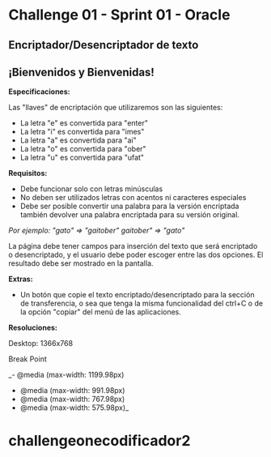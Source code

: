 # Challenge 01 - Sprint 01 - Oracle

<h2>Encriptador/Desencriptador de texto</h2>

<h2>¡Bienvenidos y Bienvenidas!</h2>

**Especificaciones:** 

Las "llaves" de encriptación que utilizaremos son las siguientes:

- La letra "e" es convertida para "enter"
- La letra "i" es convertida para "imes"
- La letra "a" es convertida para "ai"
- La letra "o" es convertida para "ober"
- La letra "u" es convertida para "ufat"

**Requisitos:**

- Debe funcionar solo con letras minúsculas
- No deben ser utilizados letras con acentos ni caracteres especiales
- Debe ser posible convertir una palabra para la versión encriptada también devolver una palabra encriptada para su versión original.

_Por ejemplo:
"gato" => "gaitober"
gaitober" => "gato"_

La página debe tener campos para inserción del texto que será encriptado o desencriptado, y el usuario debe poder escoger entre las dos opciones.
El resultado debe ser mostrado en la pantalla.

**Extras:**

- Un botón que copie el texto encriptado/desencriptado para la sección de transferencia, o sea que tenga la misma funcionalidad del ctrl+C o de la opción "copiar" del menú de las aplicaciones.

**Resoluciones:**

 Desktop: 1366x768
 
 Break Point
 
 _- @media (max-width: 1199.98px)
 - @media (max-width: 991.98px)
 - @media (max-width: 767.98px)
 - @media (max-width: 575.98px)_

# challengeonecodificador2
